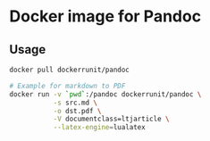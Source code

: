 # Docker image for Pandoc

## Usage

```bash
docker pull dockerrunit/pandoc

# Example for markdown to PDF
docker run -v `pwd`:/pandoc dockerrunit/pandoc \
           -s src.md \
           -o dst.pdf \
           -V documentclass=ltjarticle \
           --latex-engine=lualatex
```

